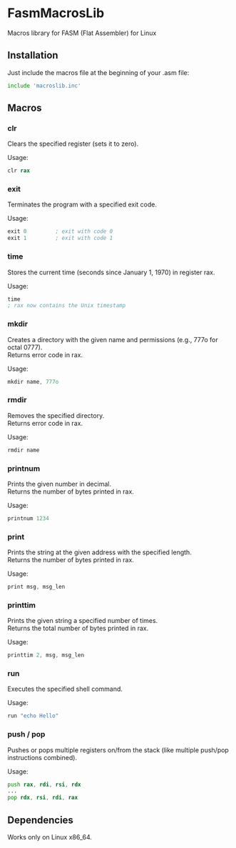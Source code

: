 # FasmMacrosLib
Macros library for FASM (Flat Assembler) for Linux

## Installation

Just include the macros file at the beginning of your .asm file:

```asm
include 'macroslib.inc'
```

## Macros

### clr
Clears the specified register (sets it to zero).

Usage:
```asm
clr rax
```

### exit
Terminates the program with a specified exit code.

Usage:
```asm
exit 0         ; exit with code 0
exit 1         ; exit with code 1
```

### time
Stores the current time (seconds since January 1, 1970) in register rax.

Usage:
```asm
time
; rax now contains the Unix timestamp
```


### mkdir
Creates a directory with the given name and permissions (e.g., 777o for octal 0777).  
Returns error code in rax.

Usage:
```asm
mkdir name, 777o
```


### rmdir
Removes the specified directory.  
Returns error code in rax.

Usage:
```asm
rmdir name
```

### printnum
Prints the given number in decimal.  
Returns the number of bytes printed in rax.

Usage:
```asm
printnum 1234
```


### print
Prints the string at the given address with the specified length.  
Returns the number of bytes printed in rax.

Usage:
```asm
print msg, msg_len
```


### printtim
Prints the given string a specified number of times.  
Returns the total number of bytes printed in rax.

Usage:
```asm
printtim 2, msg, msg_len
```


### run
Executes the specified shell command.

Usage:
```asm
run "echo Hello"
```


### push / pop
Pushes or pops multiple registers on/from the stack (like multiple push/pop instructions combined).

Usage:
```asm
push rax, rdi, rsi, rdx
...
pop rdx, rsi, rdi, rax
```


## Dependencies

Works only on Linux x86_64.
